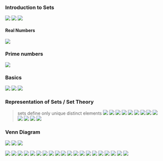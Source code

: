 ### Introduction to Sets
![](8.JPG)
![](3.jpg)
![](4.jpg)

#### Real Numbers
![](real.png.crdownload)

### Prime numbers 
![](prime.png)

### Basics
![](10.jpg)
![](19.jpg)
![](14.JPG)

### Representation of Sets / Set Theory
> sets define only unique distinct elements 
![](1.JPG)
![](set.png)
![](2.JPG)
![](5.JPG)
![](6.JPG)
![](7.JPG)
![](9.JPG)
![](pl.png)
![](11.JPG)
![](18.JPG)
![](20.JPG)
![](21.JPG)
![](23.JPG)

### Venn Diagram
![](001.JPG)
![](00.JPG)
![](111.jpg)

![](24.JPG)
![](25.JPG)
![](26.jpg)
![](27.JPG)
![](19.jpg)
![](30.JPG)
![](31.JPG)
![](32.JPG)
![](33.JPG)
![](34.JPG)
![](35.JPG)
![](36.JPG)
![](37.JPG)
![](38.JPG)
![](39.JPG)
![](40.JPG)
![](41.JPG)
![](42.JPG)
![](43.JPG)
![](44.JPG)
